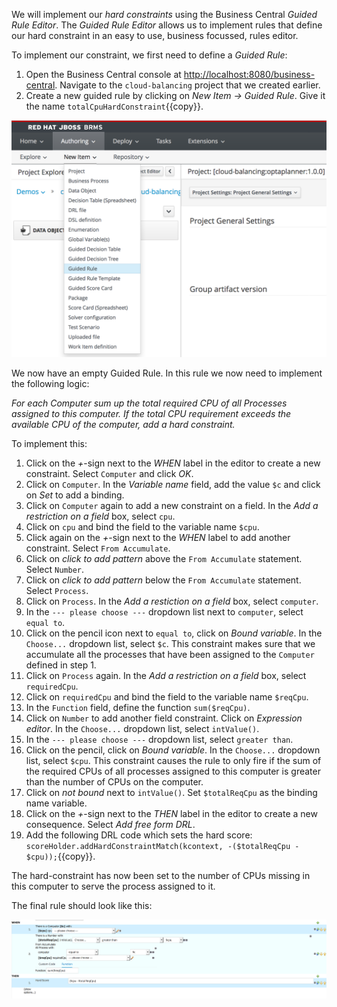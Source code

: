 We will implement our *hard constraints* using the Business Central *Guided Rule Editor*. The *Guided Rule Editor* allows us to implement rules that define our hard constraint in an easy to use, business focussed, rules editor.

To implement our constraint, we first need to define a *Guided Rule*:

1. Open the Business Central console at [http://localhost:8080/business-central](http://localhost:8080/busines-central). Navigate to the `cloud-balancing` project that we created earlier.
2. Create a new guided rule by clicking on *New Item -> Guided Rule*. Give it the name `totalCpuHardConstraint`{{copy}}.
<img src="../../assets/intro-openshift/optaplanner-workbench-cloud-balancing/optaplanner-create-guided-rule-hard-constraint.png" width="800" />

We now have an empty Guided Rule. In this rule we now need to implement the following logic:

*For each Computer sum up the total required CPU of all Processes assigned to this computer. If the total CPU requirement exceeds the available CPU of the computer, add a hard constraint.*

To implement this:

1. Click on the *+*-sign next to the *WHEN* label in the editor to create a new constraint. Select `Computer` and click *OK*.
2. Click on  `Computer`. In the *Variable name* field, add the value `$c` and click on *Set* to add a binding.
3. Click on `Computer` again to add a new constraint on a field. In the *Add a restriction on a field* box, select `cpu`.
4. Click on `cpu` and bind the field to the variable name `$cpu`.
5. Click again on the *+*-sign next to the *WHEN* label to add another constraint. Select `From Accumulate`.
6. Click on *click to add pattern* above the `From Accumulate` statement. Select `Number`.
7. Click on *click to add pattern* below the `From Accumulate` statement. Select `Process`.
8. Click on `Process`. In the *Add a restiction on a field* box, select `computer`.
9. In the `--- please choose ---` dropdown list next to `computer`, select `equal to`.
10. Click on the pencil icon next to `equal to`, click on *Bound variable*. In the `Choose...` dropdown list, select `$c`. This constraint makes sure that we accumulate all the processes that have been assigned to the `Computer` defined in step 1.
11. Click on `Process` again. In the *Add a restriction on a field* box, select `requiredCpu`.
12. Click on `requiredCpu` and bind the field to the variable name `$reqCpu`.
13. In the `Function` field, define the function `sum($reqCpu)`.
14. Click on `Number` to add another field constraint. Click on *Expression editor*. In the `Choose...` dropdown list, select `intValue()`.
15. In the `--- please choose ---` dropdown list, select `greater than`.
16. Click on the pencil, click on *Bound variable*. In the `Choose...` dropdown list, select `$cpu`. This constraint causes the rule to only fire if the sum of the required CPUs of all processes assigned to this computer is greater than the number of CPUs on the computer.
17. Click on *not bound* next to `intValue()`. Set `$totalReqCpu` as the binding name variable.
18. Click on the *+*-sign next to the *THEN* label in the editor to create a new consequence. Select *Add free form DRL*.
19. Add the following DRL code which sets the hard score: `scoreHolder.addHardConstraintMatch(kcontext, -($totalReqCpu - $cpu));`{{copy}}.

The hard-constraint has now been set to the number of CPUs missing in this computer to serve the process assigned to it.

The final rule should look like this:

<img src="../../assets/intro-openshift/optaplanner-workbench-cloud-balancing/optaplanner-hard-constraint.png" width="800" />
